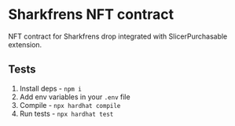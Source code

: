 # Sharkfrens NFT contract

NFT contract for Sharkfrens drop integrated with SlicerPurchasable extension.

## Tests

1. Install deps - `npm i`
2. Add env variables in your `.env` file
3. Compile - `npx hardhat compile`
4. Run tests - `npx hardhat test`
